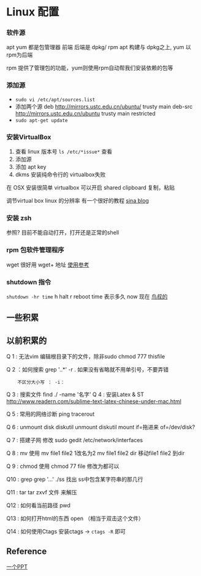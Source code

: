# Linux 配置

### 软件源
apt yum 都是包管理器  前端
后端是 dpkg/ rpm   apt 构建与 dpkg之上, yum 以rpm为后端

rpm 提供了管理包的功能，yum则使用rpm自动帮我们安装依赖的包等


### 添加源
* `sudo vi /etc/apt/sources.list`
* 添加两个源
deb http://mirrors.ustc.edu.cn/ubuntu/ trusty main
deb-src http://mirrors.ustc.edu.cn/ubuntu trusty main restricted
* `sudo apt-get update`

### 安装VirtualBox
1. 查看 linux 版本号  `ls /etc/*issue*` 查看
2. 添加源
3. 添加 apt key 
4. dkms 
安装纯命令行的 virtualbox失败

在 OSX 安装很简单
virtualbox 可以开启 shared clipboard 复制，粘贴

调节virtual box linux 的分辨率 有一个很好的教程 [sina blog](http://blog.sina.com.cn/s/blog_489988100102ux6e.html)

### 安装 zsh
参照? 
目前不能自动打开，打开还是正常的shell

### rpm 包软件管理程序
wget 很好用  wget+ 地址
[使用参考](http://blog.csdn.net/neohuo/article/details/600339)

### shutdown 指令
`shutdown -hr time`
h halt  r reboot time 表示多久  now 现在
[鸟叔的](http://linux.vbird.org/linux_basic/0160startlinux.php)

## 一些积累
## 以前积累的
Q 1     : 无法vim 编辑根目录下的文件，除非sudo
        chmod 777 thisfile

Q 2     ：如何搜索
        grep '..*' -r .
        如果没有省略就不用单引号，不要弄错

        不区分大小写 ： -i：

Q 3     : 搜索文件
        find ./ -name '名字'
Q 4     : 安装Latex & ST
        http://www.readern.com/sublime-text-latex-chinese-under-mac.html

Q 5     : 常用的网络诊断
        ping tracerout

Q 6     : unmount disk
        diskutil unmount
        diskutil mount if=拖进来 of=/dev/disk?

Q 7     : 搭建子网
        修改 sudo gedit /etc/network/interfaces

Q 8     : mv 使用
        mv file1 file2      1改名为2
        mv file1 file2 dir  移动file1 file2 到dir

Q 9     : chmod 使用
        chmod 77 file   修改为都可以

Q10     : grep
        grep '...' ./ss  找出 ss中包含某字符串的那几行

Q11     : tar
        tar zxvf 文件    来解压

Q12     : 如何看当前路径
        pwd 

Q13     : 如何打开html的东西
        open （相当于双击这个文件）

Q14     : 如何使用Ctags
        安装ctags -> `ctags -R` 即可

## Reference 
[一个PPT](https://lug.ustc.edu.cn/OpenCourse/Lesson8/lesson8.pdf)

